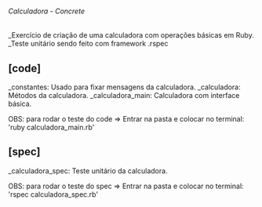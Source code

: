 ###### Calculadora - Concrete

_Exercício de criação de uma calculadora com operações básicas em Ruby.
_Teste unitário sendo feito com framework .rspec

## [code]
_constantes: Usado para fixar mensagens da calculadora.
_calculadora: Métodos da calculadora.
_calculadora_main: Calculadora com interface básica.

OBS:
para rodar o teste do code => Entrar na pasta e colocar no terminal: 'ruby calculadora_main.rb'

## [spec]
_calculadora_spec: Teste unitário da calculadora.

OBS:
para rodar o teste do spec => Entrar na pasta e colocar no terminal: 'rspec calculadora_spec.rb'